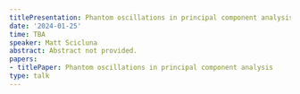 ```yaml
---
titlePresentation: Phantom oscillations in principal component analysis
date: '2024-01-25'
time: TBA
speaker: Matt Scicluna
abstract: Abstract not provided.
papers:
- titlePaper: Phantom oscillations in principal component analysis
type: talk
---
```

